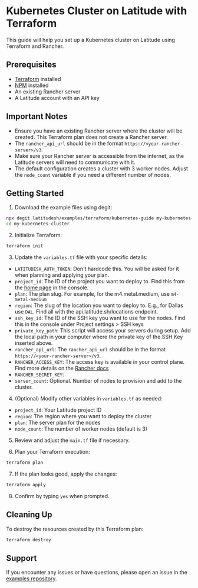 
# Kubernetes Cluster on Latitude with Terraform

This guide will help you set up a Kubernetes cluster on Latitude using Terraform and Rancher.

## Prerequisites

- [Terraform](https://www.terraform.io/downloads.html) installed
- [NPM](https://www.npmjs.com/get-npm) installed
- An existing Rancher server
- A Latitude account with an API key

## Important Notes

- Ensure you have an existing Rancher server where the cluster will be created. This Terraform plan does not create a Rancher server.
- The `rancher_api_url` should be in the format `https://<your-rancher-server>/v3`.
- Make sure your Rancher server is accessible from the internet, as the Latitude servers will need to communicate with it.
- The default configuration creates a cluster with 3 worker nodes. Adjust the `node_count` variable if you need a different number of nodes.

## Getting Started

1. Download the example files using degit:

```bash
npx degit latitudesh/examples/terraform/kubernetes-guide my-kubernetes-cluster
cd my-kubernetes-cluster
```

2. Initialize Terraform:

```bash
terraform init
```

3. Update the `variables.tf` file with your specific details:

- `LATITUDESH_AUTH_TOKEN`: Don't hardcode this. You will be asked for it when planning and applying your plan. 
- `project_id`: The ID of the project you want to deploy to. Find this from the [home page](https://www.latitude.sh/dashboard) in the console.
- `plan`: The plan slug. For example, for the m4.metal.medium, use `m4-metal-medium`
- `region`: The slug of the location you want to deploy to. E.g., for Dallas use `DAL`. Find all with the api.latitude.sh/locations endpoint.
- `ssh_key_id`: The ID of the SSH key you want to use for the nodes. Find this in the console under Project settings > SSH keys
- `private_key_path`: This script will access your servers during setup. Add the local path in your computer where the private key of the SSH Key inserted above.
- `rancher_api_url`: The `rancher_api_url` should be in the format `https://<your-rancher-server>/v3`.
- `RANCHER_ACCESS_KEY`: The access key is available in your control plane. Find more details on the [Rancher docs](https://ranchermanager.docs.rancher.com/reference-guides/user-settings/api-keys)
- `RANCHER_SECRET_KEY`:
- `server_count`: Optional. Number of nodes to provision and add to the cluster.

4. (Optional) Modify other variables in `variables.tf` as needed:

- `project_id`: Your Latitude project ID
- `region`: The region where you want to deploy the cluster
- `plan`: The server plan for the nodes
- `node_count`: The number of worker nodes (default is 3)

5. Review and adjust the `main.tf` file if necessary.

6. Plan your Terraform execution:

```bash
terraform plan
```

7. If the plan looks good, apply the changes:

```bash
terraform apply
```

8. Confirm by typing `yes` when prompted.

## Cleaning Up

To destroy the resources created by this Terraform plan:

```bash
terraform destroy
```

## Support

If you encounter any issues or have questions, please open an issue in the [examples repository](https://github.com/latitudesh/examples/issues).


